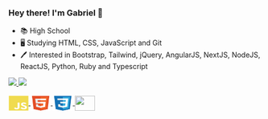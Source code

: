 ### Hey there! I'm Gabriel 👋

- 📚 High School
- 🖥️ Studying HTML, CSS, JavaScript and Git
- 🖊️ Interested in Bootstrap, Tailwind, jQuery, AngularJS, NextJS, NodeJS, ReactJS, Python, Ruby and Typescript

<div>
  <a href="https://github.com/gabrielMendes21">
  <img height="150em" src="https://github-readme-stats.vercel.app/api?username=gabrielMendes21&show_icons=true&theme=dark&include_all_commits=true&count_private=true&icon_color=34b1eb&title_color=34EBC9&text_color=ffffff"/>
  <img height="150em" src="https://github-readme-stats.vercel.app/api/top-langs/?username=gabrielMendes21&layout=compact&langs_count=7&theme=dark&title_color=34EBC9"/>
</div>
  
<div style="display: inline_block"><br>
  <img align="center" alt="Rafa-Js" height="30" width="40" src="https://raw.githubusercontent.com/devicons/devicon/master/icons/javascript/javascript-plain.svg">
  <img align="center" alt="Rafa-HTML" height="30" width="40" src="https://raw.githubusercontent.com/devicons/devicon/master/icons/html5/html5-original.svg">
  <img align="center" alt="Rafa-CSS" height="30" width="40" src="https://raw.githubusercontent.com/devicons/devicon/master/icons/css3/css3-original.svg">
  <img align="center" height="30" width="40" src="https://cdn.jsdelivr.net/gh/devicons/devicon/icons/git/git-original.svg" />
</div>
